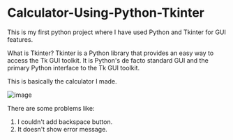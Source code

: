 # Calculator-Using-Python-Tkinter
This is my first python project where I have used Python and Tkinter for GUI features.

What is Tkinter?
Tkinter is a Python library that provides an easy way to access the Tk GUI toolkit. It is Python's de facto standard GUI and the primary Python interface to the Tk GUI toolkit.

This is basically the calculator I made.

![image](https://user-images.githubusercontent.com/82859040/118034978-57831800-b38a-11eb-91c7-d54250229202.png)



There are some problems like:

1) I couldn't add backspace button.
2) It doesn't show error message.




